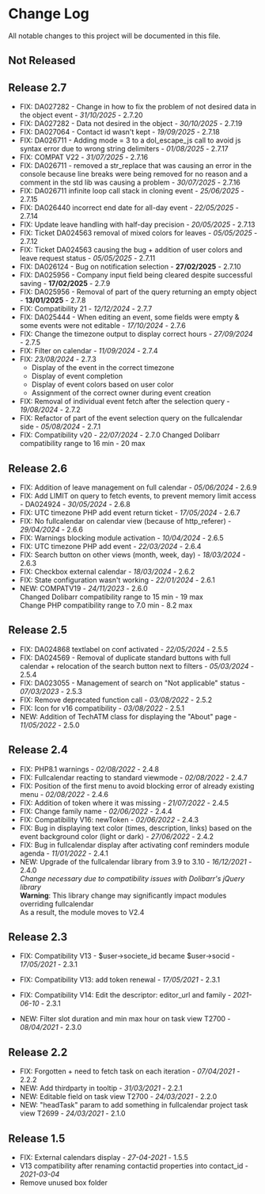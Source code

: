 # Change Log
All notable changes to this project will be documented in this file.

## Not Released

## Release 2.7
- FIX: DA027282 - Change in how to fix the problem of not desired data in the object event - *31/10/2025* - 2.7.20
- FIX: DA027282 - Data not desired in the object - *30/10/2025* - 2.7.19
- FIX: DA027064 - Contact id wasn't kept - *19/09/2025* - 2.7.18
- FIX: DA026711 - Adding mode = 3 to a dol_escape_js call to avoid js syntax error due to wrong string delimiters - *01/08/2025* - 2.7.17
- FIX: COMPAT V22 - *31/07/2025* - 2.7.16 
- FIX: DA026711 - removed a str_replace that was causing an error in the console because line breaks were being removed for no reason and a comment in the std lib was causing a problem - *30/07/2025* - 2.7.16
- FIX: DA026711 infinite loop call stack in cloning event - *25/06/2025* - 2.7.15
- FIX: DA026440 incorrect end date for all-day event - *22/05/2025* - 2.7.14
- FIX: Update leave handling with half-day precision - *20/05/2025* - 2.7.13
- FIX: Ticket DA024563 removal of mixed colors for leaves - *05/05/2025* - 2.7.12
- FIX: Ticket DA024563 causing the bug + addition of user colors and leave request status - *05/05/2025* - 2.7.11
- FIX: DA026124 - Bug on notification selection - **27/02/2025** - 2.7.10
- FIX: DA025956 - Company input field being cleared despite successful saving - **17/02/2025** - 2.7.9
- FIX: DA025956 - Removal of part of the query returning an empty object - **13/01/2025** - 2.7.8
- FIX: Compatibility 21 - *12/12/2024* - 2.7.7
- FIX: DA025444 - When editing an event, some fields were empty & some events were not editable - *17/10/2024* - 2.7.6
- FIX: Change the timezone output to display correct hours - *27/09/2024* - 2.7.5
- FIX: Filter on calendar - *11/09/2024* - 2.7.4
- FIX: *23/08/2024* - 2.7.3
    - Display of the event in the correct timezone
    - Display of event completion
    - Display of event colors based on user color
    - Assignment of the correct owner during event creation
- FIX: Removal of individual event fetch after the selection query - *19/08/2024* - 2.7.2
- FIX: Refactor of part of the event selection query on the fullcalendar side - *05/08/2024* - 2.7.1
- FIX: Compatibility v20 - *22/07/2024* - 2.7.0
  Changed Dolibarr compatibility range to 16 min - 20 max

## Release 2.6

- FIX: Addition of leave management on full calendar - *05/06/2024* - 2.6.9
- FIX: Add LIMIT on query to fetch events, to prevent memory limit access - DA024924 - *30/05/2024* - 2.6.8
- FIX: UTC timezone PHP add event return ticket - *17/05/2024* - 2.6.7
- FIX: No fullcalendar on calendar view (because of http_referer) - *29/04/2024* - 2.6.6
- FIX: Warnings blocking module activation - *10/04/2024* - 2.6.5
- FIX: UTC timezone PHP add event - *22/03/2024* - 2.6.4
- FIX: Search button on other views (month, week, day) - *18/03/2024* - 2.6.3
- FIX: Checkbox external calendar - *18/03/2024* - 2.6.2
- FIX: State configuration wasn't working - *22/01/2024* - 2.6.1
- NEW: COMPATV19 - *24/11/2023* - 2.6.0  
  Changed Dolibarr compatibility range to 15 min - 19 max  
  Change PHP compatibility range to 7.0 min - 8.2 max

## Release 2.5

- FIX: DA024868 textlabel on conf activated - *22/05/2024* - 2.5.5
- FIX: DA024569 - Removal of duplicate standard buttons with full calendar + relocation of the search button next to filters - *05/03/2024* - 2.5.4
- FIX: DA023055 - Management of search on "Not applicable" status - *07/03/2023* - 2.5.3
- FIX: Remove deprecated function call - *03/08/2022* - 2.5.2
- FIX: Icon for v16 compatibility - *03/08/2022* - 2.5.1
- NEW: Addition of TechATM class for displaying the "About" page - *11/05/2022* - 2.5.0

## Release 2.4

- FIX: PHP8.1 warnings - *02/08/2022* - 2.4.8
- FIX: Fullcalendar reacting to standard viewmode - *02/08/2022* - 2.4.7
- FIX: Position of the first menu to avoid blocking error of already existing menu - *02/08/2022* - 2.4.6
- FIX: Addition of token where it was missing - *21/07/2022* - 2.4.5
- FIX: Change family name - *02/06/2022* - 2.4.4
- FIX: Compatibility V16: newToken - *02/06/2022* - 2.4.3
- FIX: Bug in displaying text color (times, description, links) based on the event background color (light or dark) - *27/06/2022* - 2.4.2
- FIX: Bug in fullcalendar display after activating conf reminders module agenda - *11/01/2022* - 2.4.1
- NEW: Upgrade of the fullcalendar library from 3.9 to 3.10 - *16/12/2021* - 2.4.0  
  *Change necessary due to compatibility issues with Dolibarr's jQuery library*  
  **Warning**: This library change may significantly impact modules overriding fullcalendar  
  As a result, the module moves to V2.4

## Release 2.3

- FIX: Compatibility V13 - $user->societe_id became $user->socid - *17/05/2021* - 2.3.1
- FIX: Compatibility V13: add token renewal - *17/05/2021* - 2.3.1
- FIX: Compatibility V14: Edit the descriptor: editor_url and family - *2021-06-10* - 2.3.1

- NEW: Filter slot duration and min max hour on task view T2700 - *08/04/2021* - 2.3.0

## Release 2.2

- FIX: Forgotten </strong> + need to fetch task on each iteration - *07/04/2021* - 2.2.2
- NEW: Add thirdparty in tooltip - *31/03/2021* - 2.2.1
- NEW: Editable field on task view T2700 - *24/03/2021* - 2.2.0
- NEW: "headTask" param to add something in fullcalendar project task view T2699 - *24/03/2021* - 2.1.0

## Release 1.5

- FIX: External calendars display - *27-04-2021* - 1.5.5
- V13 compatibility after renaming contactid properties into contact_id - *2021-03-04*
- Remove unused box folder
